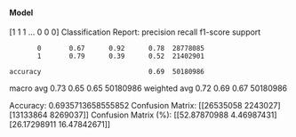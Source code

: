 #### Model
[1 1 1 ... 0 0 0]
Classification Report:
              precision    recall  f1-score   support

           0       0.67      0.92      0.78  28778085
           1       0.79      0.39      0.52  21402901

    accuracy                           0.69  50180986
   macro avg       0.73      0.65      0.65  50180986
weighted avg       0.72      0.69      0.67  50180986

Accuracy: 0.6935713658555852
Confusion Matrix:
[[26535058  2243027]
 [13133864  8269037]]
Confusion Matrix (%):
[[52.87870988  4.46987431]
 [26.17298911 16.47842671]]
